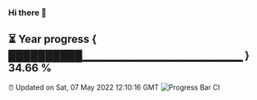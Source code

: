 ### Hi there 👋
⏳ Year progress { ██████████▁▁▁▁▁▁▁▁▁▁▁▁▁▁▁▁▁▁▁▁ } 34.66 %
---
⏰ Updated on Sat, 07 May 2022 12:10:16 GMT
![Progress Bar CI](https://github.com/Moyi321/Moyi321/workflows/Progress%20Bar%20CI/badge.svg)
